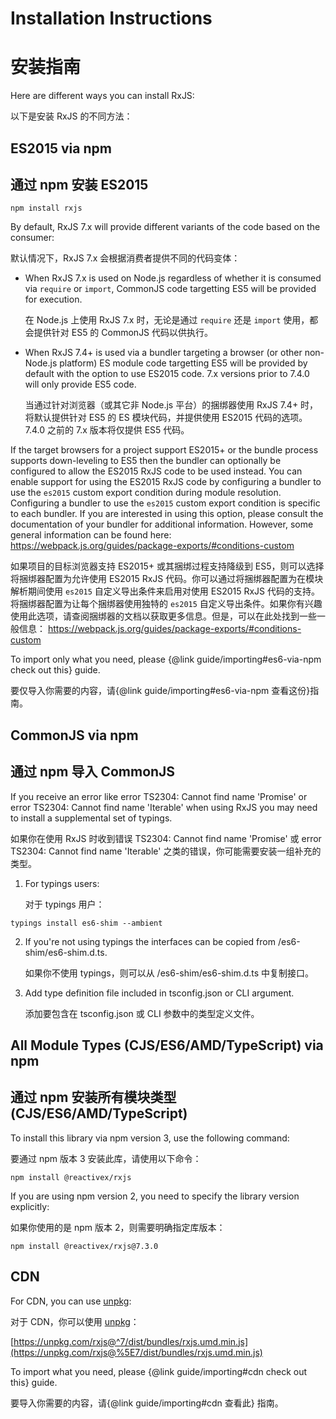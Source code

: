 # Installation Instructions

# 安装指南

Here are different ways you can install RxJS:

以下是安装 RxJS 的不同方法：

## ES2015 via npm

## 通过 npm 安装 ES2015

```shell
npm install rxjs
```

By default, RxJS 7.x will provide different variants of the code based on the consumer:

默认情况下，RxJS 7.x 会根据消费者提供不同的代码变体：

- When RxJS 7.x is used on Node.js regardless of whether it is consumed via `require` or `import`, CommonJS code targetting ES5 will be provided for execution.

  在 Node.js 上使用 RxJS 7.x 时，无论是通过 `require` 还是 `import` 使用，都会提供针对 ES5 的 CommonJS 代码以供执行。

- When RxJS 7.4+ is used via a bundler targeting a browser (or other non-Node.js platform) ES module code targetting ES5 will be provided by default with the option to use ES2015 code. 7.x versions prior to 7.4.0 will only provide ES5 code.

  当通过针对浏览器（或其它非 Node.js 平台）的捆绑器使用 RxJS 7.4+ 时，将默认提供针对 ES5 的 ES 模块代码，并提供使用 ES2015 代码的选项。7.4.0 之前的 7.x 版本将仅提供 ES5 代码。

If the target browsers for a project support ES2015+ or the bundle process supports down-leveling to ES5 then the bundler can optionally be configured to allow the ES2015 RxJS code to be used instead. You can enable support for using the ES2015 RxJS code by configuring a bundler to use the `es2015` custom export condition during module resolution. Configuring a bundler to use the `es2015` custom export condition is specific to each bundler. If you are interested in using this option, please consult the
documentation of your bundler for additional information. However, some general information can be found here: <https://webpack.js.org/guides/package-exports/#conditions-custom>

如果项目的目标浏览器支持 ES2015+ 或其捆绑过程支持降级到 ES5，则可以选择将捆绑器配置为允许使用 ES2015 RxJS 代码。你可以通过将捆绑器配置为在模块解析期间使用 `es2015` 自定义导出条件来启用对使用 ES2015 RxJS 代码的支持。将捆绑器配置为让每个捆绑器使用独特的 `es2015` 自定义导出条件。如果你有兴趣使用此选项，请查阅捆绑器的文档以获取更多信息。但是，可以在此处找到一些一般信息： <https://webpack.js.org/guides/package-exports/#conditions-custom>

To import only what you need, please {@link guide/importing#es6-via-npm check out this} guide.

要仅导入你需要的内容，请{@link guide/importing#es6-via-npm 查看这份}指南。

## CommonJS via npm

## 通过 npm 导入 CommonJS

If you receive an error like error TS2304: Cannot find name 'Promise' or error TS2304: Cannot find name
'Iterable' when using RxJS you may need to install a supplemental set of typings.

如果你在使用 RxJS 时收到错误 TS2304: Cannot find name 'Promise' 或 error TS2304: Cannot find name 'Iterable' 之类的错误，你可能需要安装一组补充的类型。

1. For typings users:

   对于 typings 用户：

```shell
typings install es6-shim --ambient
```

2. If you're not using typings the interfaces can be copied from /es6-shim/es6-shim.d.ts.

   如果你不使用 typings，则可以从 /es6-shim/es6-shim.d.ts 中复制接口。

3. Add type definition file included in tsconfig.json or CLI argument.

   添加要包含在 tsconfig.json 或 CLI 参数中的类型定义文件。

## All Module Types (CJS/ES6/AMD/TypeScript) via npm

## 通过 npm 安装所有模块类型 (CJS/ES6/AMD/TypeScript)

To install this library via npm version 3, use the following command:

要通过 npm 版本 3 安装此库，请使用以下命令：

```shell
npm install @reactivex/rxjs
```

If you are using npm version 2, you need to specify the library version explicitly:

如果你使用的是 npm 版本 2，则需要明确指定库版本：

```shell
npm install @reactivex/rxjs@7.3.0
```

## CDN

For CDN, you can use [unpkg](https://unpkg.com/):

对于 CDN，你可以使用 [unpkg](https://unpkg.com/)：

[https://unpkg.com/rxjs@^7/dist/bundles/rxjs.umd.min.js](https://unpkg.com/rxjs@%5E7/dist/bundles/rxjs.umd.min.js)

To import what you need, please {@link guide/importing#cdn check out this} guide.

要导入你需要的内容，请{@link guide/importing#cdn 查看此} 指南。
